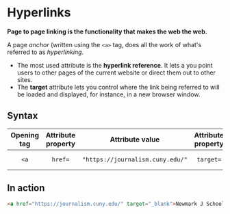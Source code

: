 # Hyperlinks
__Page to page linking is the functionality that makes the web the web.__

A page _anchor_ (written using the `<a>` tag, does all the work of what's referred to as _hyperlinking_.

- The most used attribute is the __hyperlink reference__. It lets a you point users to other pages of the current website or direct them out to other sites.
- The __target__ attribute lets you control where the link being referred to will be loaded and displayed, for instance, in a new browser window.

## Syntax

|Opening tag|Attribute property|Attribute value|Attribute property|Attribute value|Content|Closing tag|
|:--:|:--:|:--:|:--:|:--:|:--:|:--:|
|`<a`|`href=`|`"https://journalism.cuny.edu/"`|`target=`|`"_blank">`|Newmark J School|`</a>`|

## In action
```html
<a href="https://journalism.cuny.edu/" target="_blank">Newmark J School</a>
```
